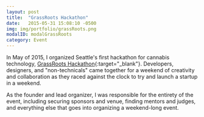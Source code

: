 ```yaml
---
layout: post
title:  "GrassRoots Hackathon"
date:   2015-05-31 15:08:10 -0500
img: img/portfolio/grassRoots.png
modalID: modalGrassRoots
category: Event
---
```

In May of 2015, I organized Seattle's first hackathon for cannabis technology, [GrassRoots Hackathon][flat-icons-link]{:target="_blank"}. Developers, designers, and "non-technicals" came together for a weekend of creativity and collaboration as they raced against the clock to try and launch a startup in a weekend.

As the founder and lead organizer, I was responsible for the entirety of the event, including securing sponsors and venue, finding mentors and judges, and everything else that goes into organizing a weekend-long event.

[flat-icons-link]: https://grassrootshackathon.com